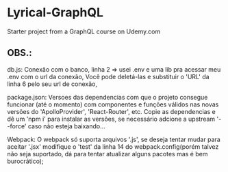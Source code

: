 # Lyrical-GraphQL
Starter project from a GraphQL course on Udemy.com

## OBS.:
db.js:
    Conexão com o banco, linha 2 => usei .env e uma lib pra acessar meu .env com o url da conexão,
    Você pode deletá-las e substituir o 'URL' da linha 6 pelo seu url de conexão,

package.json:
    Versoes das dependencias com que o projeto consegue funcionar (até o momento) com 
    componentes e funções válidos nas novas versões do 'ApolloProvider', 'React-Router',
    etc.
    Copie as dependencias e dê um 'npm i' para instalar as versões, se necessário adcione
    a upstream '--force' caso não esteja baixando...

Webpack: 
    O webpack só suporta arquivos '.js', se deseja tentar mudar para aceitar '.jsx' modifique o
    'test' da linha 14 do webpack.config(porém talvez não seja suportado, dá para tentar atualizar
    alguns pacotes mas é bem burocrático);